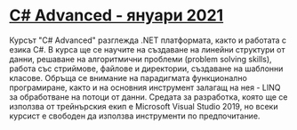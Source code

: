 # [C# Advanced - януари 2021](https://softuni.bg/trainings/3210/csharp-advanced-january-2021)
Курсът "C# Advanced" разглежда .NET платформата, както и работата с езика C#. В курса ще се научите на създаване на линейни структури от данни, решаване на алгоритмични проблеми (problem solving skills), работа със стриймове, файлове и директории, създаване на шаблонни класове. Обръща се внимание на парадигмата функционално програмиране, както и на основния инструмент залагащ на нея - LINQ за обработване на потоци от данни. Средата за разработка, която ще се използва от трейнърския екип е Microsoft Visual Studio 2019, но всеки курсист е свободен да използва инструменти по предпочитание.
